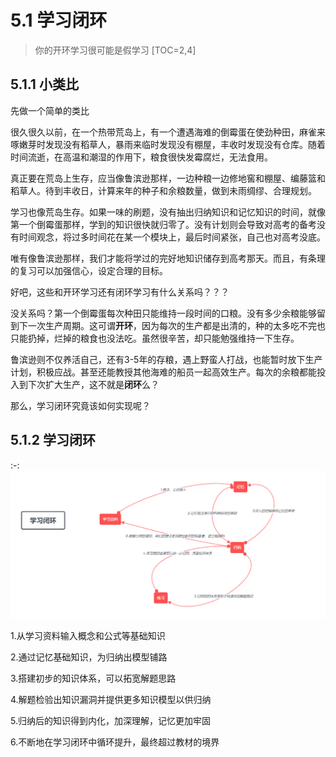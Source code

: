 # 5.1 学习闭环
> 你的开环学习很可能是假学习
[TOC=2,4]
## 5.1.1 小类比

先做一个简单的类比

很久很久以前，在一个热带荒岛上，有一个遭遇海难的倒霉蛋在使劲种田，麻雀来啄嫩芽时发现没有稻草人，暴雨来临时发现没有棚屋，丰收时发现没有仓库。随着时间流逝，在高温和潮湿的作用下，粮食很快发霉腐烂，无法食用。

真正要在荒岛上生存，应当像鲁滨逊那样，一边种粮一边修地窖和棚屋、编藤篮和稻草人。待到丰收日，计算来年的种子和余粮数量，做到未雨绸缪、合理规划。

学习也像荒岛生存。如果一味的刷题，没有抽出归纳知识和记忆知识的时间，就像第一个倒霉蛋那样，学到的知识很快就归零了。没有计划则会导致对高考的备考没有时间观念，将过多时间花在某一个模块上，最后时间紧张，自己也对高考没底。

唯有像鲁滨逊那样，我们才能将学过的完好地知识储存到高考那天。而且，有条理的复习可以加强信心，设定合理的目标。

好吧，这些和开环学习还有闭环学习有什么关系吗？？？

没关系吗？第一个倒霉蛋每次种田只能维持一段时间的口粮。没有多少余粮能够留到下一次生产周期。这可谓**开环**，因为每次的生产都是出清的，种的太多吃不完也只能扔掉，烂掉的粮食也没法吃。虽然很辛苦，却只能勉强维持一下生存。

鲁滨逊则不仅养活自己，还有3-5年的存粮，遇上野蛮人打战，也能暂时放下生产计划，积极应战。甚至还能教授其他海难的船员一起高效生产。每次的余粮都能投入到下次扩大生产，这不就是**闭环**么？

那么，学习闭环究竟该如何实现呢？

## 5.1.2 学习闭环

:-: ![](../.gitbook/assets/tim-jie-tu-20180928203219.png)

1.从学习资料输入概念和公式等基础知识

2.通过记忆基础知识，为归纳出模型铺路

3.搭建初步的知识体系，可以拓宽解题思路

4.解题检验出知识漏洞并提供更多知识模型以供归纳

5.归纳后的知识得到内化，加深理解，记忆更加牢固

6.不断地在学习闭环中循环提升，最终超过教材的境界


